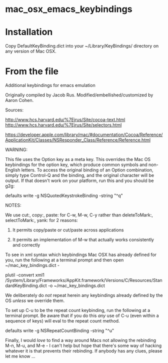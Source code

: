 mac_osx_emacs_keybindings
=========================


Installation
=========================

Copy DefaultKeyBinding.dict into your ~/Library/KeyBindings/ directory on any version of Mac OSX.


From the file
=========================

Additional keybindings for emacs emulation

Originally compiled by Jacob Rus.  Modified/embellished/customized by Aaron Cohen.

Sources:

  http://www.hcs.harvard.edu/%7Ejrus/Site/cocoa-text.html
  http://www.hcs.harvard.edu/%7Ejrus/Site/selectors.html

  https://developer.apple.com/library/mac/#documentation/Cocoa/Reference/ApplicationKit/Classes/NSResponder_Class/Reference/Reference.html

WARNING:

This file uses the Option key as a meta key.  This overrides the Mac OS keybindings for the option key, which produce common symbols and non-English letters.
To access the original binding of an Option combination, simply type Control-Q and the binding, and the original character will be output.
If that doesn't work on your platform, run this and you should be g2g:

defaults write -g NSQuotedKeystrokeBinding -string "^q"

NOTES:

We use cut:, copy:, paste: for C-w, M-w, C-y rather than deleteToMark:, selectToMark:, yank: for 2 reasons:

1. It permits copy/paste or cut/paste across applications

2. It permits an implementation of M-w that actually works consistently and correctly

To see in xml syntax which keybindings Mac OSX has already defined for you, run the following at a terminal prompt and then open ~/mac_key_bindings.dict -

plutil -convert xml1 /System/Library/Frameworks/AppKit.framework/Versions/C/Resources/StandardKeyBinding.dict -o ~/mac_key_bindings.dict

We deliberately do *not* repeat herein any keybindings already defined by the OS *unless* we override them.

To set up C-u to be the repeat count keybinding, run the following at a terminal prompt.
Be aware that if you do this *any* use of C-u (even within a sequence of keys) will eval to the repeat count method.

defaults write -g NSRepeatCountBinding -string "^u"

Finally, I would *love* to find a way around Macs not allowing the rebinding M-n, M-u, and M-e - I can't help but hope that there's some way of hacking whatever it is that prevents their rebinding.
If anybody has any clues, please let me know ...
